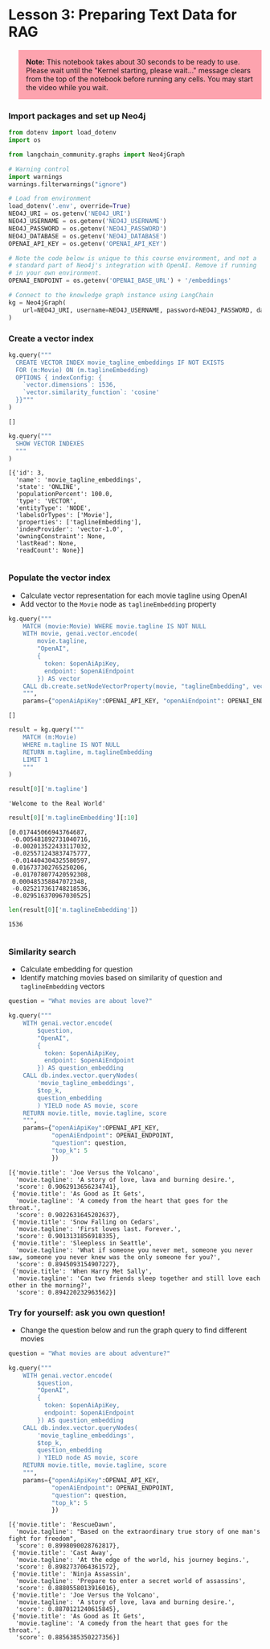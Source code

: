 # Lesson 3: Preparing Text Data for RAG

<p style="background-color:#fd4a6180; padding:15px; margin-left:20px"> <b>Note:</b> This notebook takes about 30 seconds to be ready to use. Please wait until the "Kernel starting, please wait..." message clears from the top of the notebook before running any cells. You may start the video while you wait.</p>


### Import packages and set up Neo4j


```python
from dotenv import load_dotenv
import os

from langchain_community.graphs import Neo4jGraph

# Warning control
import warnings
warnings.filterwarnings("ignore")
```


```python
# Load from environment
load_dotenv('.env', override=True)
NEO4J_URI = os.getenv('NEO4J_URI')
NEO4J_USERNAME = os.getenv('NEO4J_USERNAME')
NEO4J_PASSWORD = os.getenv('NEO4J_PASSWORD')
NEO4J_DATABASE = os.getenv('NEO4J_DATABASE')
OPENAI_API_KEY = os.getenv('OPENAI_API_KEY')

# Note the code below is unique to this course environment, and not a 
# standard part of Neo4j's integration with OpenAI. Remove if running 
# in your own environment.
OPENAI_ENDPOINT = os.getenv('OPENAI_BASE_URL') + '/embeddings'
```


```python
# Connect to the knowledge graph instance using LangChain
kg = Neo4jGraph(
    url=NEO4J_URI, username=NEO4J_USERNAME, password=NEO4J_PASSWORD, database=NEO4J_DATABASE
)
```

### Create a vector index 


```python
kg.query("""
  CREATE VECTOR INDEX movie_tagline_embeddings IF NOT EXISTS
  FOR (m:Movie) ON (m.taglineEmbedding) 
  OPTIONS { indexConfig: {
    `vector.dimensions`: 1536,
    `vector.similarity_function`: 'cosine'
  }}"""
)

```




    []




```python
kg.query("""
  SHOW VECTOR INDEXES
  """
)
```




    [{'id': 3,
      'name': 'movie_tagline_embeddings',
      'state': 'ONLINE',
      'populationPercent': 100.0,
      'type': 'VECTOR',
      'entityType': 'NODE',
      'labelsOrTypes': ['Movie'],
      'properties': ['taglineEmbedding'],
      'indexProvider': 'vector-1.0',
      'owningConstraint': None,
      'lastRead': None,
      'readCount': None}]




```python

```

### Populate the vector index
- Calculate vector representation for each movie tagline using OpenAI
- Add vector to the `Movie` node as `taglineEmbedding` property


```python
kg.query("""
    MATCH (movie:Movie) WHERE movie.tagline IS NOT NULL
    WITH movie, genai.vector.encode(
        movie.tagline, 
        "OpenAI", 
        {
          token: $openAiApiKey,
          endpoint: $openAiEndpoint
        }) AS vector
    CALL db.create.setNodeVectorProperty(movie, "taglineEmbedding", vector)
    """, 
    params={"openAiApiKey":OPENAI_API_KEY, "openAiEndpoint": OPENAI_ENDPOINT} )
```




    []




```python
result = kg.query("""
    MATCH (m:Movie) 
    WHERE m.tagline IS NOT NULL
    RETURN m.tagline, m.taglineEmbedding
    LIMIT 1
    """
)
```


```python
result[0]['m.tagline']
```




    'Welcome to the Real World'




```python
result[0]['m.taglineEmbedding'][:10]
```




    [0.017445066943764687,
     -0.005481892731040716,
     -0.002013522433117032,
     -0.025571243837475777,
     -0.014404304325580597,
     0.016737302765250206,
     -0.017078077420592308,
     0.000485358847072348,
     -0.025217361748218536,
     -0.029516370967030525]




```python
len(result[0]['m.taglineEmbedding'])
```




    1536




```python

```

### Similarity search
- Calculate embedding for question
- Identify matching movies based on similarity of question and `taglineEmbedding` vectors


```python
question = "What movies are about love?"
```


```python
kg.query("""
    WITH genai.vector.encode(
        $question, 
        "OpenAI", 
        {
          token: $openAiApiKey,
          endpoint: $openAiEndpoint
        }) AS question_embedding
    CALL db.index.vector.queryNodes(
        'movie_tagline_embeddings', 
        $top_k, 
        question_embedding
        ) YIELD node AS movie, score
    RETURN movie.title, movie.tagline, score
    """, 
    params={"openAiApiKey":OPENAI_API_KEY,
            "openAiEndpoint": OPENAI_ENDPOINT,
            "question": question,
            "top_k": 5
            })
```




    [{'movie.title': 'Joe Versus the Volcano',
      'movie.tagline': 'A story of love, lava and burning desire.',
      'score': 0.9062913656234741},
     {'movie.title': 'As Good as It Gets',
      'movie.tagline': 'A comedy from the heart that goes for the throat.',
      'score': 0.9022631645202637},
     {'movie.title': 'Snow Falling on Cedars',
      'movie.tagline': 'First loves last. Forever.',
      'score': 0.9013131856918335},
     {'movie.title': 'Sleepless in Seattle',
      'movie.tagline': 'What if someone you never met, someone you never saw, someone you never knew was the only someone for you?',
      'score': 0.8945093154907227},
     {'movie.title': 'When Harry Met Sally',
      'movie.tagline': 'Can two friends sleep together and still love each other in the morning?',
      'score': 0.894220232963562}]



### Try for yourself: ask you own question!
- Change the question below and run the graph query to find different movies


```python
question = "What movies are about adventure?"
```


```python
kg.query("""
    WITH genai.vector.encode(
        $question, 
        "OpenAI", 
        {
          token: $openAiApiKey,
          endpoint: $openAiEndpoint
        }) AS question_embedding
    CALL db.index.vector.queryNodes(
        'movie_tagline_embeddings', 
        $top_k, 
        question_embedding
        ) YIELD node AS movie, score
    RETURN movie.title, movie.tagline, score
    """, 
    params={"openAiApiKey":OPENAI_API_KEY,
            "openAiEndpoint": OPENAI_ENDPOINT,
            "question": question,
            "top_k": 5
            })
```




    [{'movie.title': 'RescueDawn',
      'movie.tagline': "Based on the extraordinary true story of one man's fight for freedom",
      'score': 0.8998090028762817},
     {'movie.title': 'Cast Away',
      'movie.tagline': 'At the edge of the world, his journey begins.',
      'score': 0.8982737064361572},
     {'movie.title': 'Ninja Assassin',
      'movie.tagline': 'Prepare to enter a secret world of assassins',
      'score': 0.8880558013916016},
     {'movie.title': 'Joe Versus the Volcano',
      'movie.tagline': 'A story of love, lava and burning desire.',
      'score': 0.8870121240615845},
     {'movie.title': 'As Good as It Gets',
      'movie.tagline': 'A comedy from the heart that goes for the throat.',
      'score': 0.8856385350227356}]




```python

```
